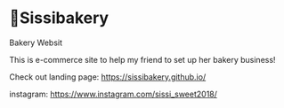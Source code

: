 # 🍰Sissibakery
Bakery Websit

This is e-commerce site to help my friend to set up her bakery business!

Check out landing page: https://sissibakery.github.io/

instagram: https://www.instagram.com/sissi_sweet2018/

